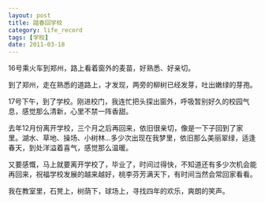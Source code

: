 ```yaml
---
layout: post
title: 踏春回学校
category: life_record
tags: [学校]
date: 2011-03-18
---
```

<p>16号乘火车到郑州，路上看着窗外的麦苗，好熟悉、好亲切。</p>
<p>到了郑州，走在熟悉的道路上，才发现，两旁的柳树已经发芽，吐出嫩绿的芽孢。</p>
<p>17号下午，到了学校。刚进校门，我连忙把头探出窗外，呼吸暂别好久的校园气息，感觉那么清新，心里不禁一阵香甜。</p>
<p>去年12月份离开学校，三个月之后再回来，依旧很亲切，像是一下子回到了家里。湖水、草地、操场、小树林...多少次出现在我梦里，依旧那么美丽翠绿，适逢春天，到处洋溢着喜气，感觉那么温暖。</p>
<p>又要感慨，马上就要离开学校了，毕业了，时间过得快，不知道还有多少次机会能再回来，祝福学校发展的越来越好，桃李芬芳满天下，有时间当然会常回家看看。</p>
<p>我在教室里，石凳上，树荫下，球场上，寻找四年的欢乐，爽朗的笑声。</p>
